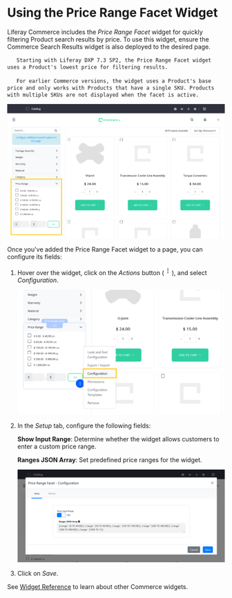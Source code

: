 # Using the Price Range Facet Widget

Liferay Commerce includes the *Price Range Facet* widget for quickly filtering Product search results by price. To use this widget, ensure the Commerce Search Results widget is also deployed to the desired page.

```note::
   Starting with Liferay DXP 7.3 SP2, the Price Range Facet widget uses a Product's lowest price for filtering results.

   For earlier Commerce versions, the widget uses a Product's base price and only works with Products that have a single SKU. Products with multiple SKUs are not displayed when the facet is active.
```

![Use the Price Range Facet widget to filter Channel Products by price.](using-the-price-range-facet-widget/images/01.png)

Once you've added the Price Range Facet widget to a page, you can configure its fields:

1. Hover over the widget, click on the *Actions* button (![Actions Button](../../images/icon-actions.png)), and select *Configuration*.

   ![Configure the widget.](./using-the-price-range-facet-widget/images/02.png)

1. In the *Setup* tab, configure the following fields:

   **Show Input Range**: Determine whether the widget allows customers to enter a custom price range.

   **Ranges JSON Array**: Set predefined price ranges for the widget.

   ![Configure the widget's fields in the Setup tab.](using-the-price-range-facet-widget/images/03.png)

1. Click on *Save*.

See [Widget Reference](../liferay-commerce-widgets/widget-reference.md) to learn about other Commerce widgets.
